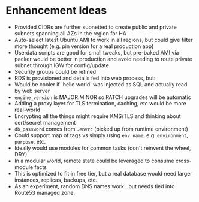 # Enhancement Ideas

- Provided CIDRs are further subnetted to create public and private subnets spanning all AZs in the region for HA
- Auto-select latest Ubuntu AMI to work in all regions, but could give filter more thought (e.g. pin version for a real production app)
- Userdata scripts are good for small tweaks, but pre-baked AMI via packer would be better in production and avoid needing to route private subnet through IGW for config/update
- Security groups could be refined
-   RDS is provisioned and details fed into web process, but:
  -   Would be cooler if 'hello world' was injected as SQL and actually read by web server
  -   `engine_version` is MAJOR.MINOR so PATCH upgrades will be automatic
- Adding a proxy layer for TLS termination, caching, etc would be more real-world
- Encrypting all the things might require KMS/TLS and thinking about cert/secret management
- `db_password` comes from `.envrc` (picked up from runtime environment)
- Could support map of tags vs simply using `env_name`, e.g. `environment`, `purpose`, etc.
- Ideally would use modules for common tasks (don't reinvent the wheel, DRY)
- In a modular world, remote state could be leveraged to consume cross-module facts
- This is optimized to fit in free tier, but a real database would need larger instances, replicas, backups, etc.
- As an experiment, random DNS names work...but needs tied into Route53 managed zone.
